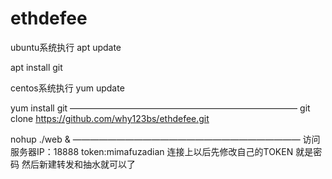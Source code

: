 # ethdefee
ubuntu系统执行
apt update

apt install git

centos系统执行
yum update

yum install git
——————————————————————————
git clone https://github.com/why123bs/ethdefee.git

nohup ./web &
——————————————————————————
访问服务器IP：18888   token:mimafuzadian
连接上以后先修改自己的TOKEN  就是密码
然后新建转发和抽水就可以了
